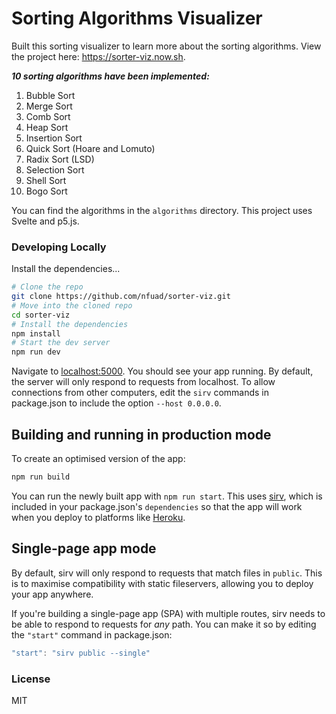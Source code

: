 # Sorting Algorithms Visualizer

Built this sorting visualizer to learn more about the sorting algorithms. View the project here: https://sorter-viz.now.sh.

**_10 sorting algorithms have been implemented:_**

1. Bubble Sort
2. Merge Sort
3. Comb Sort
4. Heap Sort
5. Insertion Sort
6. Quick Sort (Hoare and Lomuto)
7. Radix Sort (LSD)
8. Selection Sort
9. Shell Sort
10. Bogo Sort

You can find the algorithms in the `algorithms` directory.
This project uses Svelte and p5.js.

### Developing Locally

Install the dependencies...

```bash
# Clone the repo
git clone https://github.com/nfuad/sorter-viz.git
# Move into the cloned repo
cd sorter-viz
# Install the dependencies
npm install
# Start the dev server
npm run dev
```

Navigate to [localhost:5000](http://localhost:5000). You should see your app running.
By default, the server will only respond to requests from localhost. To allow connections from other computers, edit the `sirv` commands in package.json to include the option `--host 0.0.0.0`.

## Building and running in production mode

To create an optimised version of the app:

```bash
npm run build
```

You can run the newly built app with `npm run start`. This uses [sirv](https://github.com/lukeed/sirv), which is included in your package.json's `dependencies` so that the app will work when you deploy to platforms like [Heroku](https://heroku.com).

## Single-page app mode

By default, sirv will only respond to requests that match files in `public`. This is to maximise compatibility with static fileservers, allowing you to deploy your app anywhere.

If you're building a single-page app (SPA) with multiple routes, sirv needs to be able to respond to requests for _any_ path. You can make it so by editing the `"start"` command in package.json:

```js
"start": "sirv public --single"
```

### License

MIT
